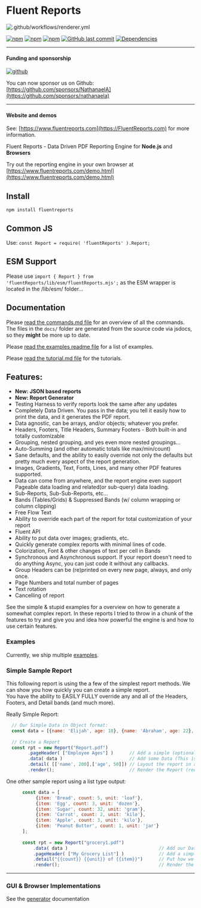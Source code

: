 # Fluent Reports

![.github/workflows/renderer.yml](https://github.com/NathanaelA/fluentreports/workflows/fluentReports%20Renderer%20CI/badge.svg)

[![npm](https://img.shields.io/npm/v/fluentreports.svg)](https://www.npmjs.com/package/fluentreports)
[![npm](https://img.shields.io/npm/l/fluentreports.svg)](https://www.npmjs.com/package/fluentreports)
[![npm](https://img.shields.io/npm/dt/fluentreports.svg?label=npm%20d%2fls)](https://www.npmjs.com/package/fluentreports)
[![GitHub last commit](https://img.shields.io/github/last-commit/nathanaela/fluentreports)](https://img.shields.io/github/last-commit/nathanaela/fluentreports)
[![Dependencies](https://img.shields.io/librariesio/github/nathanaela/fluentreports)](https://www.github.com/nathanaela/fluentreports)

---

#### Funding and sponsorship
[![github](https://img.shields.io/badge/Github-Sponsorship-orange)](https://github.com/sponsors/nathanaela)

You can now sponsor us on Github: [https://github.com/sponsors/NathanaelA](https://github.com/sponsors/nathanaela)

---

#### Website and demos
See: [https://www.fluentreports.com](https://FluentReports.com) for more information.

Fluent Reports - Data Driven PDF Reporting Engine for **Node.js** and **Browsers**

Try out the reporting engine in your own browser at [https://www.fluentreports.com/demo.html](https://www.fluentreports.com/demo.html)

## Install

`npm install fluentreports`

## Common JS

Use: `const Report = require( 'fluentReports' ).Report;`

## ESM Support

Please use `import { Report } from 'fluentReports/lib/esm/fluentReports.mjs';` as the ESM wrapper is located in the /lib/esm/ folder...


## Documentation

Please [read the commands.md file](commands.md) for an overview of all the commands. The files in the `docs/` folder are generated from the source code via jsdocs, so they **might** be more up to date.

Please [read the examples readme file](examples) for a list of examples.

Please [read the tutorial.md file](tutorials.md) for the tutorials.

## Features:

* **New: JSON based reports**
* **New: Report Generator**
* Testing Harness to verify reports look the same after any updates 
* Completely Data Driven.  You pass in the data; you tell it easily how to print the data, and it generates the PDF report.
* Data agnostic, can be arrays, and/or objects; whatever you prefer.
* Headers, Footers, Title Headers, Summary Footers - Both built-in and totally customizable
* Grouping, nested grouping, and yes even more nested groupings...
* Auto-Summing (and other automatic totals like max/min/count)
* Sane defaults, and the ability to easily override not only the defaults but pretty much every aspect of the report generation.
* Images, Gradients, Text, Fonts, Lines, and many other PDF features supported.
* Data can come from anywhere, and the report engine even support Pageable data loading and related(or sub-query) data loading.
* Sub-Reports, Sub-Sub-Reports, etc...
* Bands (Tables/Grids) & Suppressed Bands (w/ column wrapping or column clipping)
* Free Flow Text
* Ability to override each part of the report for total customization of your report
* Fluent API
* Ability to put data over images; gradients, etc.
* Quickly generate complex reports with minimal lines of code.
* Colorization, Font & other changes of text per cell in Bands
* Synchronous and Asynchronous support.  If your report doesn't need to do anything Async, you can just code it without any callbacks.
* Group Headers can be (re)printed on every new page, always, and only once.
* Page Numbers and total number of pages
* Text rotation
* Cancelling of report

See the simple & stupid examples for a overview on how to generate a somewhat complex report.
In these reports I tried to throw in a chunk of the features to try and give you and idea how powerful the engine is and how to use certain features.

### Examples
Currently, we ship multiple [examples](examples).

### Simple Sample Report
This following report is using the a few of the simplest report methods.   We can show you how quickly you can create a simple report.  
You have the ability to EASILY FULLY override any and all of the Headers, Footers, and Detail bands (and much more).  

Really Simple Report:
```js
  // Our Simple Data in Object format:
  const data = [{name: 'Elijah', age: 18}, {name: 'Abraham', age: 22}, {name: 'Gavin', age: 28}];
  
  // Create a Report  
  const rpt = new Report("Report.pdf")        
        .pageHeader( ["Employee Ages"] )      // Add a simple (optional) page Header...        
        .data( data )	 			 	      // Add some Data (This is required)
		.detail( [['name', 200],['age', 50]]) // Layout the report in a Grid of 200px & 50px
        .render();  				          // Render the Report (required if you want output...)

```

One other sample report using a list type output:
```js
      const data = [
           {item: 'Bread', count: 5, unit: 'loaf'},
           {item: 'Egg', count: 3, unit: 'dozen'},
           {item: 'Sugar', count: 32, unit: 'gram'},
           {item: 'Carrot', count: 2, unit: 'kilo'},
           {item: 'Apple', count: 3, unit: 'kilo'},
           {item: 'Peanut Butter', count: 1, unit: 'jar'}
      ];
      
      const rpt = new Report("grocery1.pdf")      
          .data( data )									 // Add our Data
          .pageHeader( ["My Grocery List"] )    		 // Add a simple header          
          .detail("{{count}} {{unit}} of {{item}}")      // Put how we want to print out the data line.
          .render(); 							         // Render the Report (required if you want output...)

```


---

### GUI & Browser Implementations

See the [generator](generator) documentation
